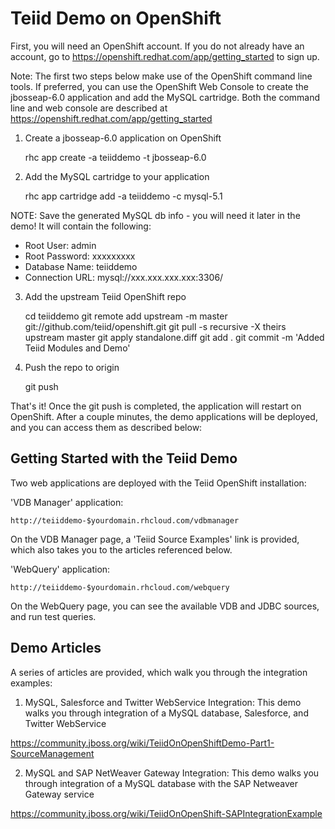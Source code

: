 Teiid Demo on OpenShift
===============================

First, you will need an OpenShift account.  If you do not already have an account, go to https://openshift.redhat.com/app/getting_started to sign up.

Note: The first two steps below make use of the OpenShift command line tools.  If preferred, you can use the OpenShift Web Console to create the jbosseap-6.0 application 
and add the MySQL cartridge.  Both the command line and web console are described at https://openshift.redhat.com/app/getting_started

1) Create a jbosseap-6.0 application on OpenShift

    rhc app create -a teiiddemo -t jbosseap-6.0

2) Add the MySQL cartridge to your application

    rhc app cartridge add -a teiiddemo -c mysql-5.1

NOTE: Save the generated MySQL db info - you will need it later in the demo!  It will contain the following:

* Root User: admin
* Root Password: xxxxxxxxx
* Database Name: teiiddemo
* Connection URL: mysql://xxx.xxx.xxx.xxx:3306/

3) Add the upstream Teiid OpenShift repo

    cd teiiddemo
    git remote add upstream -m master git://github.com/teiid/openshift.git
    git pull -s recursive -X theirs upstream master
    git apply standalone.diff
    git add .
    git commit -m 'Added Teiid Modules and Demo'

4) Push the repo to origin

    git push

That's it!  Once the git push is completed, the application will restart on OpenShift.
After a couple minutes, the demo applications will be deployed, and you can access them as described below:


Getting Started with the Teiid Demo
-----------------------------------

Two web applications are deployed with the Teiid OpenShift installation:

'VDB Manager' application: 

    http://teiiddemo-$yourdomain.rhcloud.com/vdbmanager

On the VDB Manager page, a 'Teiid Source Examples' link is provided, which also takes you to the articles referenced below.


'WebQuery' application:

    http://teiiddemo-$yourdomain.rhcloud.com/webquery

On the WebQuery page, you can see the available VDB and JDBC sources, and run test queries.


Demo Articles
-----------------------------------
A series of articles are provided, which walk you through the integration examples:

1) MySQL, Salesforce and Twitter WebService Integration:  This demo walks you through integration of a MySQL database, Salesforce, and Twitter WebService

https://community.jboss.org/wiki/TeiidOnOpenShiftDemo-Part1-SourceManagement

2) MySQL and SAP NetWeaver Gateway Integration:  This demo walks you through integration of a MySQL database with the SAP Netweaver Gateway service

https://community.jboss.org/wiki/TeiidOnOpenShift-SAPIntegrationExample


